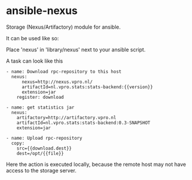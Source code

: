 ansible-nexus
=============

Storage (Nexus/Artifactory) module for ansible.

 It can be used
like so:

Place 'nexus' in 'library/nexus' next to your ansible script.

A task can look like this 
```
- name: Download rpc-repository to this host
  nexus:
      nexus=http://nexus.vpro.nl/
      artifactId=nl.vpro.stats:stats-backend:{{version}}
      extension=jar
    register: download

- name: get statistics jar
  nexus:
    artifactory=http://artifactory.vpro.nl
    artifactId=nl.vpro.stats:stats-backend:0.3-SNAPSHOT
    extension=jar

- name: Upload rpc-repository
  copy:
    src={{download.dest}}
    dest=/opt/{{file}}
```

Here the action is executed locally, because the remote host may not have access to the storage server.
  
